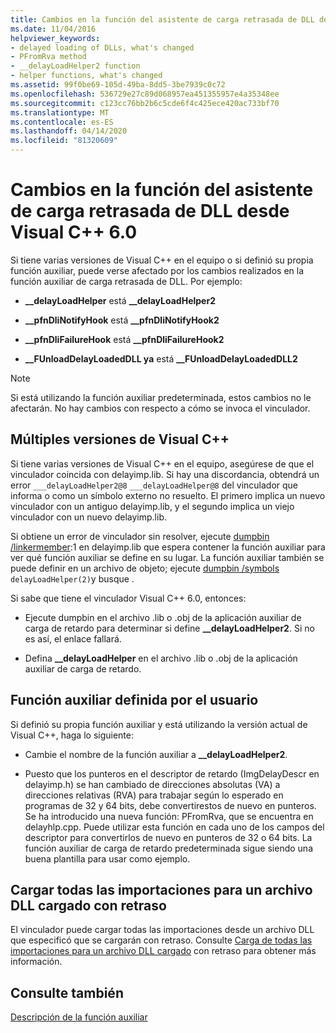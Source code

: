 ```yaml
---
title: Cambios en la función del asistente de carga retrasada de DLL desde Visual C++ 6.0
ms.date: 11/04/2016
helpviewer_keywords:
- delayed loading of DLLs, what's changed
- PFromRva method
- __delayLoadHelper2 function
- helper functions, what's changed
ms.assetid: 99f0be69-105d-49ba-8dd5-3be7939c0c72
ms.openlocfilehash: 536729e27c89d068957ea451355957e4a35348ee
ms.sourcegitcommit: c123cc76bb2b6c5cde6f4c425ece420ac733bf70
ms.translationtype: MT
ms.contentlocale: es-ES
ms.lasthandoff: 04/14/2020
ms.locfileid: "81320609"
---
```

# <a name="changes-in-the-dll-delayed-loading-helper-function-since-visual-c-60"></a>Cambios en la función del asistente de carga retrasada de DLL desde Visual C++ 6.0

Si tiene varias versiones de Visual C++ en el equipo o si definió su propia función auxiliar, puede verse afectado por los cambios realizados en la función auxiliar de carga retrasada de DLL. Por ejemplo:

- **__delayLoadHelper** está **__delayLoadHelper2**

- **__pfnDliNotifyHook** está **__pfnDliNotifyHook2**

- **__pfnDliFailureHook** está **__pfnDliFailureHook2**

- **__FUnloadDelayLoadedDLL ya** está **__FUnloadDelayLoadedDLL2**

> [!NOTE]
> Si está utilizando la función auxiliar predeterminada, estos cambios no le afectarán. No hay cambios con respecto a cómo se invoca el vinculador.

## <a name="multiple-versions-of-visual-c"></a>Múltiples versiones de Visual C++

Si tiene varias versiones de Visual C++ en el equipo, asegúrese de que el vinculador coincida con delayimp.lib. Si hay una discordancia, obtendrá un error `___delayLoadHelper2@8` `___delayLoadHelper@8` del vinculador que informa o como un símbolo externo no resuelto. El primero implica un nuevo vinculador con un antiguo delayimp.lib, y el segundo implica un viejo vinculador con un nuevo delayimp.lib.

Si obtiene un error de vinculador sin resolver, ejecute [dumpbin /linkermember](linkermember.md):1 en delayimp.lib que espera contener la función auxiliar para ver qué función auxiliar se define en su lugar. La función auxiliar también se puede definir en un archivo de objeto; ejecute [dumpbin /symbols](symbols.md) `delayLoadHelper(2)`y busque .

Si sabe que tiene el vinculador Visual C++ 6.0, entonces:

- Ejecute dumpbin en el archivo .lib o .obj de la aplicación auxiliar de carga de retardo para determinar si define **__delayLoadHelper2**. Si no es así, el enlace fallará.

- Defina **__delayLoadHelper** en el archivo .lib o .obj de la aplicación auxiliar de carga de retardo.

## <a name="user-defined-helper-function"></a>Función auxiliar definida por el usuario

Si definió su propia función auxiliar y está utilizando la versión actual de Visual C++, haga lo siguiente:

- Cambie el nombre de la función auxiliar a **__delayLoadHelper2**.

- Puesto que los punteros en el descriptor de retardo (ImgDelayDescr en delayimp.h) se han cambiado de direcciones absolutas (VA) a direcciones relativas (RVA) para trabajar según lo esperado en programas de 32 y 64 bits, debe convertirestos de nuevo en punteros. Se ha introducido una nueva función: PFromRva, que se encuentra en delayhlp.cpp. Puede utilizar esta función en cada uno de los campos del descriptor para convertirlos de nuevo en punteros de 32 o 64 bits. La función auxiliar de carga de retardo predeterminada sigue siendo una buena plantilla para usar como ejemplo.

## <a name="load-all-imports-for-a-delay-loaded-dll"></a>Cargar todas las importaciones para un archivo DLL cargado con retraso

El vinculador puede cargar todas las importaciones desde un archivo DLL que especificó que se cargarán con retraso. Consulte [Carga de todas las importaciones para un archivo DLL cargado](loading-all-imports-for-a-delay-loaded-dll.md) con retraso para obtener más información.

## <a name="see-also"></a>Consulte también

[Descripción de la función auxiliar](understanding-the-helper-function.md)
